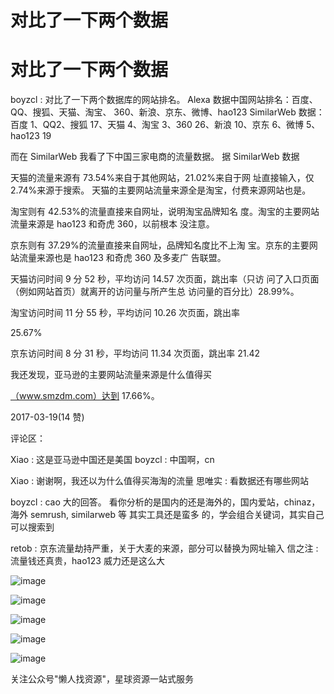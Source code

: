 # 对比了一下两个数据

# 对比了一下两个数据

boyzcl : 对比了一下两个数据库的网站排名。 Alexa 数据中国网站排名：百度、QQ、搜狐、天猫、淘宝、 360、新浪、京东、微博、hao123 SimilarWeb 数据：百度 1、QQ2、搜狐 17、天猫 4、淘宝 3、360 26、新浪 10、京东 6、微博 5、hao123 19

而在 SimilarWeb 我看了下中国三家电商的流量数据。 据 SimilarWeb 数据

天猫的流量来源有 73.54%来自于其他网站，21.02%来自于网 址直接输入，仅 2.74%来源于搜索。 天猫的主要网站流量来源全是淘宝，付费来源网站也是。

淘宝则有 42.53%的流量直接来自网址，说明淘宝品牌知名 度。淘宝的主要网站流量来源是 hao123 和奇虎 360，以前根本 没注意。

京东则有 37.29%的流量直接来自网址，品牌知名度比不上淘 宝。京东的主要网站流量来源也是 hao123 和奇虎 360 及多麦广 告联盟。

天猫访问时间 9 分 52 秒，平均访问 14.57 次页面，跳出率（只访 问了入口页面（例如网站首页）就离开的访问量与所产生总 访问量的百分比）28.99%。

淘宝访问时间 11 分 55 秒，平均访问 10.26 次页面，跳出率

25.67%

京东访问时间 8 分 31 秒，平均访问 11.34 次页面，跳出率 21.42

我还发现，亚马逊的主要网站流量来源是什么值得买

[（](http://www.smzdm.com/)www.smzdm.com）达到 17.66%。

2017-03-19(14 赞)

评论区：

Xiao : 这是亚马逊中国还是美国 boyzcl : 中国啊，cn

Xiao : 谢谢啊，我还以为什么值得买海淘的流量 思唯实 : 看数据还有哪些网站

boyzcl : cao 大的回答。 看你分析的是国内的还是海外的，国内爱站，chinaz，海外 semrush, similarweb 等 其实工具还是蛮多 的，学会组合关键词，其实自己可以搜索到

retob : 京东流量劫持严重，关于大麦的来源，部分可以替换为网址输入 信之注 : 流量钱还真贵，hao123 威力还是这么大

![image](img/Image_547.png)

![image](img/Image_548.png)

![image](img/Image_549.png)

![image](img/Image_550.png)

![image](img/Image_551.png)

关注公众号"懒人找资源"，星球资源一站式服务